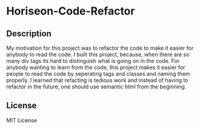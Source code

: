 # Horiseon-Code-Refactor

## Description

My motivation for this project was to refactor the code to make it easier for anybody to read the code. I built this project, because, when there are so many div tags its hard to distinguish what is going on in the code. For anybody wanting to learn from the code, this project makes it easier for people to read the code by seperating tags and classes and naming them properly. I learned that refacting is tedious work and instead of having to refactor in the future, one should use semantic html from the beginning. 

## License 

MIT License
